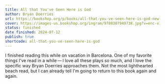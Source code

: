 ```yaml
---
title: All that You've Seen Here is God
author: Bryan Doerries
url: https://bookshop.org/p/books/all-that-you-ve-seen-here-is-god-new-versions-of-four-greek-tragedies-sophocles-ajax-philoctetes-women-of-trachis-aeschylus-prometheus-bound-sophocles/9802252?ean=9780307949738
cover: https://images-us.bookshop.org/ingram/9780307949738.jpg?v=enc-v1
status: finished
date finished: 2024-07-12
publish: true
shortcode: all-that-you-ve-seen-here-is-god
---
```

I finished reading this while on vacation in Barcelona. One of my favorite things I've read in a while — I love all these plays so much, and I love the specific way Bryan Doerries approaches them. Not the most lighthearted beach read, but I can already tell I'm going to return to this book again and again.